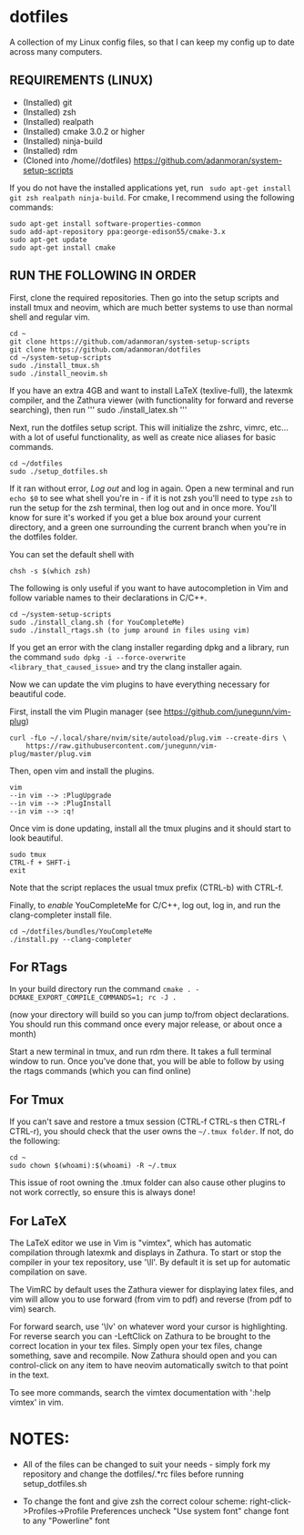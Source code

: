 # dotfiles
A collection of my Linux config files, so that I can keep my config up to date across many computers.

REQUIREMENTS (LINUX)
--------------------

* (Installed) git
* (Installed) zsh
* (Installed) realpath
* (Installed) cmake 3.0.2 or higher
* (Installed) ninja-build
* (Installed) rdm
* (Cloned into /home/<user>/dotfiles) https://github.com/adanmoran/system-setup-scripts

If you do not have the installed applications yet, run ``` sudo apt-get install git zsh realpath ninja-build```. For cmake, I recommend
using the following commands:
```
sudo apt-get install software-properties-common
sudo add-apt-repository ppa:george-edison55/cmake-3.x
sudo apt-get update
sudo apt-get install cmake
```

RUN THE FOLLOWING IN ORDER
--------------------------
First, clone the required repositories. Then go into the setup scripts and install tmux and neovim, which are much
better systems to use than normal shell and regular vim.
```
cd ~
git clone https://github.com/adanmoran/system-setup-scripts
git clone https://github.com/adanmoran/dotfiles
cd ~/system-setup-scripts
sudo ./install_tmux.sh 
sudo ./install_neovim.sh
```

If you have an extra 4GB and want to install LaTeX (texlive-full), the latexmk compiler, and the Zathura viewer (with functionality for forward and reverse searching), then run 
'''
sudo ./install_latex.sh
'''

Next, run the dotfiles setup script. This will initialize the zshrc, vimrc, etc...
with a lot of useful functionality, as well as create nice aliases for basic commands.
```
cd ~/dotfiles
sudo ./setup_dotfiles.sh
```
If it ran without error, *Log out* and log in again. Open a new terminal and run ```echo $0``` to see what shell you're in - if it is not zsh you'll need to type ```zsh``` to run the setup for the zsh terminal, then log out and in once more. You'll know for sure
it's worked if you get a blue box around your current directory, and a green one surrounding the current branch when you're in
the dotfiles folder.

You can set the default shell with
```
chsh -s $(which zsh)
```

The following is only useful if you want to have autocompletion in Vim and follow variable names to their declarations
in C/C++.
```
cd ~/system-setup-scripts
sudo ./install_clang.sh (for YouCompleteMe)
sudo ./install_rtags.sh (to jump around in files using vim)
```

If you get an error with the clang installer regarding dpkg and a library, run the command 
```sudo dpkg -i --force-overwrite <library_that_caused_issue>``` and try the clang installer again.
 
Now we can update the vim plugins to have everything necessary for beautiful code.

First, install the vim Plugin manager (see https://github.com/junegunn/vim-plug)
```
curl -fLo ~/.local/share/nvim/site/autoload/plug.vim --create-dirs \
    https://raw.githubusercontent.com/junegunn/vim-plug/master/plug.vim
```

Then, open vim and install the plugins.
```
vim
--in vim --> :PlugUpgrade
--in vim --> :PlugInstall
--in vim --> :q!
```

Once vim is done updating, install all the tmux plugins and it should start to look beautiful.
```
sudo tmux
CTRL-f + SHFT-i
exit
```
Note that the script replaces the usual tmux prefix (CTRL-b) with CTRL-f.

Finally, to *enable* YouCompleteMe for C/C++, log out, log in, and run the clang-completer install file.
```
cd ~/dotfiles/bundles/YouCompleteMe
./install.py --clang-completer
```

For RTags
---------

In your build directory run the command ```cmake . -DCMAKE_EXPORT_COMPILE_COMMANDS=1; rc -J . ```

(now your directory will build so you can jump to/from object declarations.
You should run this command once every major release, or about once a month)

Start a new terminal in tmux, and run rdm there. It takes a full terminal window to run.
Once you've done that, you will be able to follow by using the rtags commands (which you can find online)

For Tmux
--------
If you can't save and restore a tmux session (CTRL-f CTRL-s then CTRL-f CTRL-r), you should check that 
the user owns the `~/.tmux folder`. If not, do the following:
```
cd ~
sudo chown $(whoami):$(whoami) -R ~/.tmux
```
This issue of root owning the .tmux folder can also cause other plugins to not work correctly, so ensure this
is always done!

For LaTeX
---------
The LaTeX editor we use in Vim is "vimtex", which has automatic compilation through latexmk and displays in Zathura.
To start or stop the compiler in your tex repository, use '\ll'. By default it is set up for automatic compilation on save.

The VimRC by default uses the Zathura viewer for displaying latex files, and vim will allow you to use forward (from vim to pdf) and reverse (from pdf to vim) search.

For forward search, use '\lv' on whatever word your cursor is highlighting.
For reverse search you can <CTRL>-LeftClick on Zathura to be brought to the correct location in your tex files. 
Simply open your tex files, change something, save and recompile. Now Zathura should open and you can control-click on any item to have neovim automatically switch to that point in the text.

To see more commands, search the vimtex documentation with ':help vimtex' in vim.

NOTES:
======
* All of the files can be changed to suit your needs - simply fork my repository and change the dotfiles/.*rc files before
running setup_dotfiles.sh
 
* To change the font and give zsh the correct colour scheme:
  right-click->Profiles->Profile Preferences
  uncheck "Use system font"
  change font to any "Powerline" font


